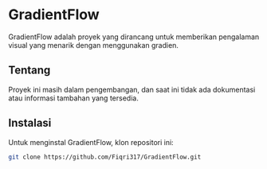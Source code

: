 # GradientFlow

GradientFlow adalah proyek yang dirancang untuk memberikan pengalaman visual yang menarik dengan menggunakan gradien. 

## Tentang

Proyek ini masih dalam pengembangan, dan saat ini tidak ada dokumentasi atau informasi tambahan yang tersedia.

## Instalasi

Untuk menginstal GradientFlow, klon repositori ini:

```bash
git clone https://github.com/Fiqri317/GradientFlow.git
